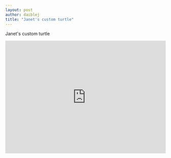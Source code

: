 ```yaml
---
layout: post
author: daiblej
title: "Janet's custom turtle"
---
```


Janet's custom turtle 

<iframe src="https://trinket.io/embed/python/fd6f8dd5a6" width="100%" height="356" frameborder="0" marginwidth="0" marginheight="0" allowfullscreen></iframe>
